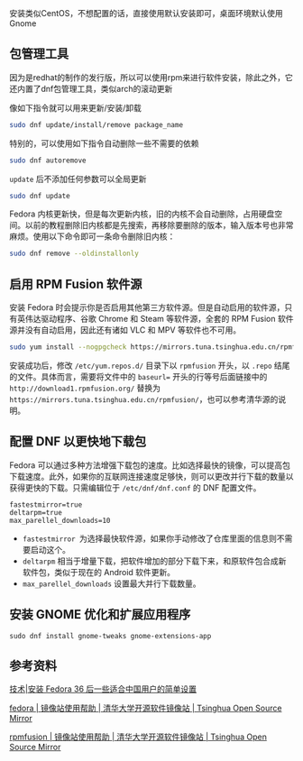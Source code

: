 安装类似CentOS，不想配置的话，直接使用默认安装即可，桌面环境默认使用Gnome 

## 包管理工具

因为是redhat的制作的发行版，所以可以使用rpm来进行软件安装，除此之外，它还内置了dnf包管理工具，类似arch的滚动更新

像如下指令就可以用来更新/安装/卸载

```bash
sudo dnf update/install/remove package_name
```

特别的，可以使用如下指令自动删除一些不需要的依赖

```bash
sudo dnf autoremove
```

`update` 后不添加任何参数可以全局更新

```bash
sudo dnf update
```

Fedora 内核更新快，但是每次更新内核，旧的内核不会自动删除，占用硬盘空间。以前的教程删除旧内核都是先搜索，再移除要删除的版本，输入版本号也非常麻烦。使用以下命令即可一条命令删除旧内核：

```bash
sudo dnf remove --oldinstallonly
```

## 启用 RPM Fusion 软件源

安装 Fedora 时会提示你是否启用其他第三方软件源。但是自动启用的软件源，只有英伟达驱动程序、谷歌 Chrome 和 Steam 等软件源，全套的 RPM Fusion 软件源并没有自动启用，因此还有诸如 VLC 和 MPV 等软件也不可用。

```bash
sudo yum install --nogpgcheck https://mirrors.tuna.tsinghua.edu.cn/rpmfusion/free/fedora/rpmfusion-free-release-$(rpm -E %fedora).noarch.rpm https://mirrors.tuna.tsinghua.edu.cn/rpmfusion/nonfree/fedora/rpmfusion-nonfree-release-$(rpm -E %fedora).noarch.rpm
```

安装成功后，修改 `/etc/yum.repos.d/` 目录下以 `rpmfusion` 开头，以 `.repo` 结尾的文件。具体而言，需要将文件中的 `baseurl=` 开头的行等号后面链接中的 `http://download1.rpmfusion.org/` 替换为 `https://mirrors.tuna.tsinghua.edu.cn/rpmfusion/`，也可以参考清华源的说明。

## 配置 DNF 以更快地下载包

Fedora 可以通过多种方法增强下载包的速度。比如选择最快的镜像，可以提高包下载速度。此外，如果你的互联网连接速度足够快，则可以更改并行下载的数量以获得更快的下载。只需编辑位于 `/etc/dnf/dnf.conf` 的 DNF 配置文件。

```
fastestmirror=true
deltarpm=true
max_parellel_downloads=10
```

- `fastestmirror `为选择最快软件源，如果你手动修改了仓库里面的信息则不需要启动这个。
- `deltarpm` 相当于增量下载，把软件增加的部分下载下来，和原软件包合成新软件包，类似于现在的 Android 软件更新。
- `max_parellel_downloads` 设置最大并行下载数量。

## 安装 GNOME 优化和扩展应用程序

```
sudo dnf install gnome-tweaks gnome-extensions-app
```

## 参考资料

[技术|安装 Fedora 36 后一些适合中国用户的简单设置](https://linux.cn/article-14728-1.html)

[fedora | 镜像站使用帮助 | 清华大学开源软件镜像站 | Tsinghua Open Source Mirror](https://mirrors.tuna.tsinghua.edu.cn/help/fedora/)

[rpmfusion | 镜像站使用帮助 | 清华大学开源软件镜像站 | Tsinghua Open Source Mirror](https://mirrors.tuna.tsinghua.edu.cn/help/rpmfusion/)
